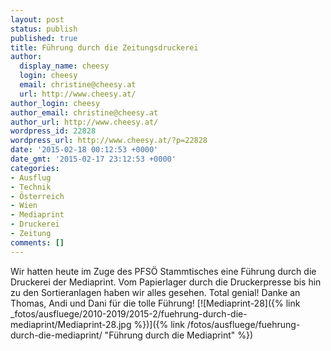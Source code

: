 ```yaml
---
layout: post
status: publish
published: true
title: Führung durch die Zeitungsdruckerei
author:
  display_name: cheesy
  login: cheesy
  email: christine@cheesy.at
  url: http://www.cheesy.at/
author_login: cheesy
author_email: christine@cheesy.at
author_url: http://www.cheesy.at/
wordpress_id: 22828
wordpress_url: http://www.cheesy.at/?p=22828
date: '2015-02-18 00:12:53 +0000'
date_gmt: '2015-02-17 23:12:53 +0000'
categories:
- Ausflug
- Technik
- Österreich
- Wien
- Mediaprint
- Druckerei
- Zeitung
comments: []
---
```

Wir hatten heute im Zuge des PFSÖ Stammtisches eine Führung durch die Druckerei der Mediaprint. Vom Papierlager durch die Druckerpresse bis hin zu den Sortieranlagen haben wir alles gesehen. Total genial! Danke an Thomas, Andi und Dani für die tolle Führung!
[![Mediaprint-28]({% link _fotos/ausfluege/2010-2019/2015-2/fuehrung-durch-die-mediaprint/Mediaprint-28.jpg %})]({% link /fotos/ausfluege/fuehrung-durch-die-mediaprint/ "Führung durch die Mediaprint" %})
